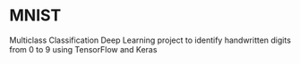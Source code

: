 # MNIST
Multiclass Classification Deep Learning project to identify handwritten digits from 0 to 9 using TensorFlow and Keras
